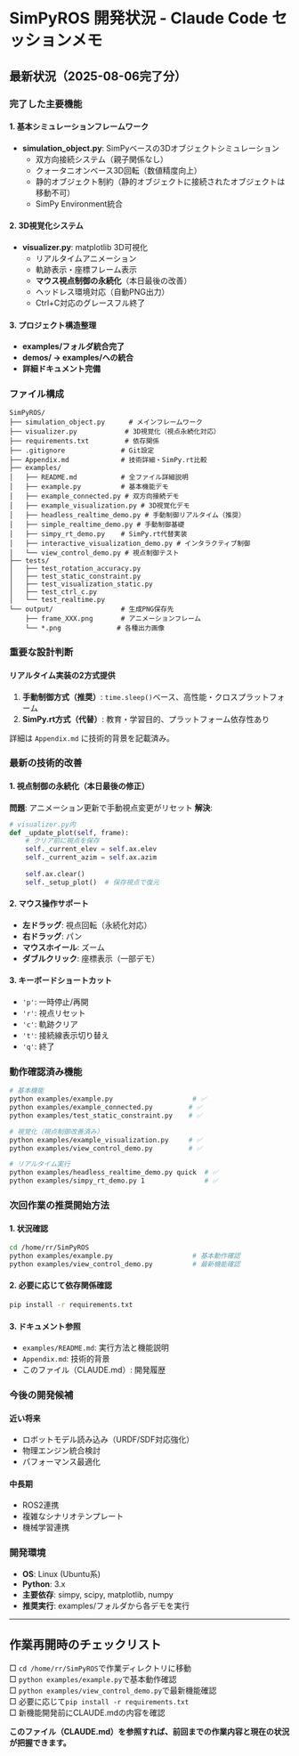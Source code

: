 # SimPyROS 開発状況 - Claude Code セッションメモ

## 最新状況（2025-08-06完了分）

### 完了した主要機能

#### 1. 基本シミュレーションフレームワーク
- **simulation_object.py**: SimPyベースの3Dオブジェクトシミュレーション
  - 双方向接続システム（親子関係なし）
  - クォータニオンベース3D回転（数値精度向上）
  - 静的オブジェクト制約（静的オブジェクトに接続されたオブジェクトは移動不可）
  - SimPy Environment統合

#### 2. 3D視覚化システム
- **visualizer.py**: matplotlib 3D可視化
  - リアルタイムアニメーション
  - 軌跡表示・座標フレーム表示
  - **マウス視点制御の永続化**（本日最後の改善）
  - ヘッドレス環境対応（自動PNG出力）
  - Ctrl+C対応のグレースフル終了

#### 3. プロジェクト構造整理
- **examples/フォルダ統合完了**
- **demos/ → examples/への統合**
- **詳細ドキュメント完備**

### ファイル構成

```
SimPyROS/
├── simulation_object.py      # メインフレームワーク
├── visualizer.py            # 3D視覚化（視点永続化対応）
├── requirements.txt         # 依存関係
├── .gitignore              # Git設定
├── Appendix.md             # 技術詳細・SimPy.rt比較
├── examples/
│   ├── README.md           # 全ファイル詳細説明
│   ├── example.py          # 基本機能デモ
│   ├── example_connected.py # 双方向接続デモ
│   ├── example_visualization.py # 3D視覚化デモ
│   ├── headless_realtime_demo.py # 手動制御リアルタイム（推奨）
│   ├── simple_realtime_demo.py # 手動制御基礎
│   ├── simpy_rt_demo.py    # SimPy.rt代替実装
│   ├── interactive_visualization_demo.py # インタラクティブ制御
│   └── view_control_demo.py # 視点制御テスト
├── tests/
│   ├── test_rotation_accuracy.py
│   ├── test_static_constraint.py
│   ├── test_visualization_static.py
│   ├── test_ctrl_c.py
│   └── test_realtime.py
└── output/                 # 生成PNG保存先
    ├── frame_XXX.png       # アニメーションフレーム
    └── *.png              # 各種出力画像
```

### 重要な設計判断

#### リアルタイム実装の2方式提供
1. **手動制御方式（推奨）**: `time.sleep()`ベース、高性能・クロスプラットフォーム
2. **SimPy.rt方式（代替）**: 教育・学習目的、プラットフォーム依存性あり

詳細は `Appendix.md` に技術的背景を記載済み。

### 最新の技術的改善

#### 1. 視点制御の永続化（本日最後の修正）
**問題**: アニメーション更新で手動視点変更がリセット
**解決**: 
```python
# visualizer.py内
def _update_plot(self, frame):
    # クリア前に視点を保存
    self._current_elev = self.ax.elev
    self._current_azim = self.ax.azim
    
    self.ax.clear()
    self._setup_plot()  # 保存視点で復元
```

#### 2. マウス操作サポート
- **左ドラッグ**: 視点回転（永続化対応）
- **右ドラッグ**: パン
- **マウスホイール**: ズーム
- **ダブルクリック**: 座標表示（一部デモ）

#### 3. キーボードショートカット
- `'p'`: 一時停止/再開
- `'r'`: 視点リセット
- `'c'`: 軌跡クリア
- `'t'`: 接続線表示切り替え
- `'q'`: 終了

### 動作確認済み機能

```bash
# 基本機能
python examples/example.py                    # ✅
python examples/example_connected.py         # ✅
python examples/test_static_constraint.py    # ✅

# 視覚化（視点制御改善済み）
python examples/example_visualization.py     # ✅
python examples/view_control_demo.py         # ✅

# リアルタイム実行
python examples/headless_realtime_demo.py quick  # ✅
python examples/simpy_rt_demo.py 1               # ✅
```

### 次回作業の推奨開始方法

#### 1. 状況確認
```bash
cd /home/rr/SimPyROS
python examples/example.py                    # 基本動作確認
python examples/view_control_demo.py          # 最新機能確認
```

#### 2. 必要に応じて依存関係確認
```bash
pip install -r requirements.txt
```

#### 3. ドキュメント参照
- `examples/README.md`: 実行方法と機能説明
- `Appendix.md`: 技術的背景
- このファイル（CLAUDE.md）: 開発履歴

### 今後の開発候補

#### 近い将来
- ロボットモデル読み込み（URDF/SDF対応強化）
- 物理エンジン統合検討
- パフォーマンス最適化

#### 中長期
- ROS2連携
- 複雑なシナリオテンプレート
- 機械学習連携

### 開発環境

- **OS**: Linux (Ubuntu系)
- **Python**: 3.x
- **主要依存**: simpy, scipy, matplotlib, numpy
- **推奨実行**: examples/フォルダから各デモを実行

---

## 作業再開時のチェックリスト

□ `cd /home/rr/SimPyROS`で作業ディレクトリに移動  
□ `python examples/example.py`で基本動作確認  
□ `python examples/view_control_demo.py`で最新機能確認  
□ 必要に応じて`pip install -r requirements.txt`  
□ 新機能開発前にCLAUDE.mdの内容を確認

**このファイル（CLAUDE.md）を参照すれば、前回までの作業内容と現在の状況が把握できます。**